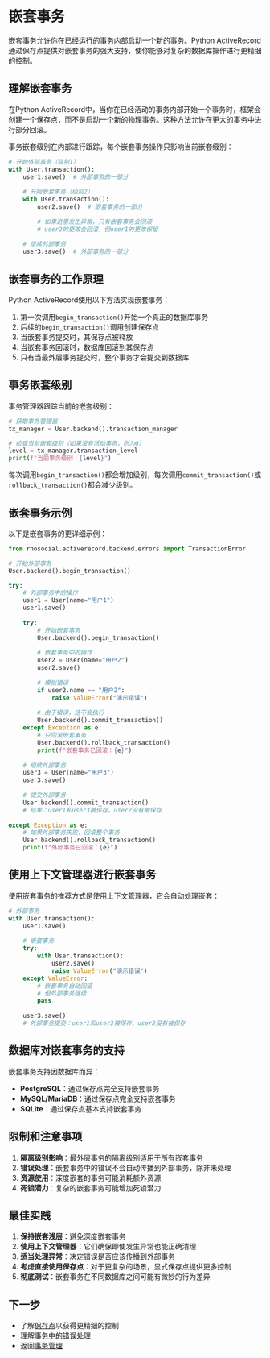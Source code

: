 # 嵌套事务

嵌套事务允许你在已经运行的事务内部启动一个新的事务。Python ActiveRecord通过保存点提供对嵌套事务的强大支持，使你能够对复杂的数据库操作进行更精细的控制。

## 理解嵌套事务

在Python ActiveRecord中，当你在已经活动的事务内部开始一个事务时，框架会创建一个保存点，而不是启动一个新的物理事务。这种方法允许在更大的事务中进行部分回滚。

事务嵌套级别在内部进行跟踪，每个嵌套事务操作只影响当前嵌套级别：

```python
# 开始外部事务（级别1）
with User.transaction():
    user1.save()  # 外部事务的一部分
    
    # 开始嵌套事务（级别2）
    with User.transaction():
        user2.save()  # 嵌套事务的一部分
        
        # 如果这里发生异常，只有嵌套事务会回滚
        # user2的更改会回滚，但user1的更改保留
    
    # 继续外部事务
    user3.save()  # 外部事务的一部分
```

## 嵌套事务的工作原理

Python ActiveRecord使用以下方法实现嵌套事务：

1. 第一次调用`begin_transaction()`开始一个真正的数据库事务
2. 后续的`begin_transaction()`调用创建保存点
3. 当嵌套事务提交时，其保存点被释放
4. 当嵌套事务回滚时，数据库回滚到其保存点
5. 只有当最外层事务提交时，整个事务才会提交到数据库

## 事务嵌套级别

事务管理器跟踪当前的嵌套级别：

```python
# 获取事务管理器
tx_manager = User.backend().transaction_manager

# 检查当前嵌套级别（如果没有活动事务，则为0）
level = tx_manager.transaction_level
print(f"当前事务级别：{level}")
```

每次调用`begin_transaction()`都会增加级别，每次调用`commit_transaction()`或`rollback_transaction()`都会减少级别。

## 嵌套事务示例

以下是嵌套事务的更详细示例：

```python
from rhosocial.activerecord.backend.errors import TransactionError

# 开始外部事务
User.backend().begin_transaction()

try:
    # 外部事务中的操作
    user1 = User(name="用户1")
    user1.save()
    
    try:
        # 开始嵌套事务
        User.backend().begin_transaction()
        
        # 嵌套事务中的操作
        user2 = User(name="用户2")
        user2.save()
        
        # 模拟错误
        if user2.name == "用户2":
            raise ValueError("演示错误")
            
        # 由于错误，这不会执行
        User.backend().commit_transaction()
    except Exception as e:
        # 只回滚嵌套事务
        User.backend().rollback_transaction()
        print(f"嵌套事务已回滚：{e}")
    
    # 继续外部事务
    user3 = User(name="用户3")
    user3.save()
    
    # 提交外部事务
    User.backend().commit_transaction()
    # 结果：user1和user3被保存，user2没有被保存
    
except Exception as e:
    # 如果外部事务失败，回滚整个事务
    User.backend().rollback_transaction()
    print(f"外部事务已回滚：{e}")
```

## 使用上下文管理器进行嵌套事务

使用嵌套事务的推荐方式是使用上下文管理器，它会自动处理嵌套：

```python
# 外部事务
with User.transaction():
    user1.save()
    
    # 嵌套事务
    try:
        with User.transaction():
            user2.save()
            raise ValueError("演示错误")
    except ValueError:
        # 嵌套事务自动回滚
        # 但外部事务继续
        pass
    
    user3.save()
    # 外部事务提交：user1和user3被保存，user2没有被保存
```

## 数据库对嵌套事务的支持

嵌套事务支持因数据库而异：

- **PostgreSQL**：通过保存点完全支持嵌套事务
- **MySQL/MariaDB**：通过保存点完全支持嵌套事务
- **SQLite**：通过保存点基本支持嵌套事务

## 限制和注意事项

1. **隔离级别影响**：最外层事务的隔离级别适用于所有嵌套事务
2. **错误处理**：嵌套事务中的错误不会自动传播到外部事务，除非未处理
3. **资源使用**：深度嵌套的事务可能消耗额外资源
4. **死锁潜力**：复杂的嵌套事务可能增加死锁潜力

## 最佳实践

1. **保持嵌套浅层**：避免深度嵌套事务
2. **使用上下文管理器**：它们确保即使发生异常也能正确清理
3. **适当处理异常**：决定错误是否应该传播到外部事务
4. **考虑直接使用保存点**：对于更复杂的场景，显式保存点提供更多控制
5. **彻底测试**：嵌套事务在不同数据库之间可能有微妙的行为差异

## 下一步

- 了解[保存点](savepoints.md)以获得更精细的控制
- 理解[事务中的错误处理](error_handling_in_transactions.md)
- 返回[事务管理](transaction_management.md)